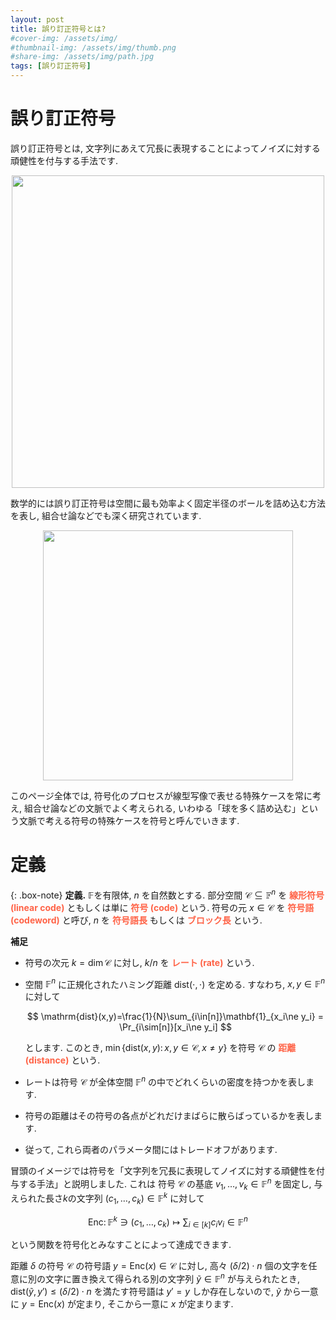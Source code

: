 ```yaml
---
layout: post
title: 誤り訂正符号とは?
#cover-img: /assets/img/
#thumbnail-img: /assets/img/thumb.png
#share-img: /assets/img/path.jpg
tags: [誤り訂正符号]
---
```

<script type="text/x-mathjax-config">MathJax.Hub.Config({tex2jax:{inlineMath:[['$','$'],['\(','\)']],processEscapes:true},CommonHTML: {matchFontHeight:false}});</script>
<script type="text/javascript" async src="https://cdnjs.cloudflare.com/ajax/libs/mathjax/2.7.1/MathJax.js?config=TeX-MML-AM_CHTML"></script>

# 誤り訂正符号

誤り訂正符号とは, 文字列にあえて冗長に表現することによってノイズに対する頑健性を付与する手法です.

<center><img src="/assets/img/postfig/code.drawio.png" width="500px"></center>


数学的には誤り訂正符号は空間に最も効率よく固定半径のボールを詰め込む方法を表し, 組合せ論などでも深く研究されています.

<center><img src="/assets/img/postfig/code2.drawio.png" width="400px"></center>


このページ全体では, 符号化のプロセスが線型写像で表せる特殊ケースを常に考え, 組合せ論などの文脈でよく考えられる, いわゆる「球を多く詰め込む」という文脈で考える符号の特殊ケースを符号と呼んでいきます.

# 定義

{: .box-note}
**定義.** 
$\mathbb{F}$を有限体, $n$ を自然数とする. 部分空間 $\mathcal{C}\subseteq \mathbb{F}^n$ を <span style="color: tomato;">**線形符号 (linear code)**</span> ともしくは単に <span style="color: tomato;">**符号 (code)**</span> という.  符号の元 $x\in\mathcal{C}$ を <span style="color: tomato;">**符号語 (codeword)**</span> と呼び, $n$ を <span style="color: tomato;">**符号語長**</span> もしくは <span style="color: tomato;">**ブロック長**</span> という.

**補足**
- 符号の次元 $k=\dim \mathcal{C}$ に対し, $k/n$ を <span style="color: tomato;">**レート (rate)**</span> という.
- 空間 $\mathbb{F}^n$ に正規化されたハミング距離 $\mathrm{dist}(\cdot,\cdot)$ を定める. すなわち, $x,y\in\mathbb{F}^n$に対して
    
    $$
    \mathrm{dist}(x,y)=\frac{1}{N}\sum_{i\in[n]}\mathbf{1}_{x_i\ne y_i} = \Pr_{i\sim[n]}[x_i\ne y_i]
    $$
    
    とします. このとき, $\min\{\mathrm{dist}(x,y)\colon x,y\in\mathcal{C},x\ne y\}$ を符号 $\mathcal{C}$ の <span style="color: tomato;">**距離 (distance)**</span> という.
    

- レートは符号 $\mathcal{C}$ が全体空間 $\mathbb{F}^n$ の中でどれくらいの密度を持つかを表します.
- 符号の距離はその符号の各点がどれだけまばらに散らばっているかを表します.
- 従って, これら両者のパラメータ間にはトレードオフがあります.


冒頭のイメージでは符号を「文字列を冗長に表現してノイズに対する頑健性を付与する手法」と説明しました. これは 符号 $\mathcal{C}$ の基底 $v_1,\dots,v_k \in \mathbb{F}^n$ を固定し, 与えられた長さ$k$の文字列 $(c_1,\dots,c_k)\in\mathbb{F}^k$ に対して

$$
\mathsf{Enc}\colon \mathbb{F}^k \ni (c_1,\dots,c_k) \mapsto \sum_{i\in[k]}c_i v_i \in \mathbb{F}^n
$$

という関数を符号化とみなすことによって達成できます.

距離 $\delta$ の符号 $\mathcal{C}$ の符号語 $y=\mathsf{Enc}(x) \in  \mathcal{C}$ に対し, 高々 $(\delta/2)\cdot n$ 個の文字を任意に別の文字に置き換えて得られる別の文字列 $\tilde y \in \mathbb{F}^n$ が与えられたとき, $\mathrm{dist}(\tilde y,y')\le (\delta/2)\cdot n$ を満たす符号語は $y'=y$ しか存在しないので, $\tilde y$ から一意に $y = \mathsf{Enc}(x)$ が定まり, そこから一意に $x$ が定まります.
